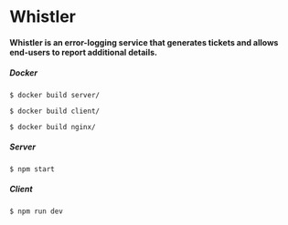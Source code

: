 # Whistler ###

#### Whistler is an error-logging service that generates tickets and allows end-users to report additional details.


##### Docker #####
```
$ docker build server/

$ docker build client/

$ docker build nginx/
```

##### Server #####
```
$ npm start
```

##### Client #####
```
$ npm run dev
```
